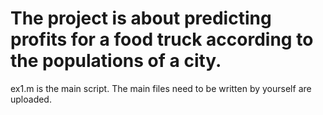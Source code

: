 # The project is about predicting profits for a food truck according to the populations of a city.
ex1.m is the main script.
The main files need to be written by yourself are uploaded.
